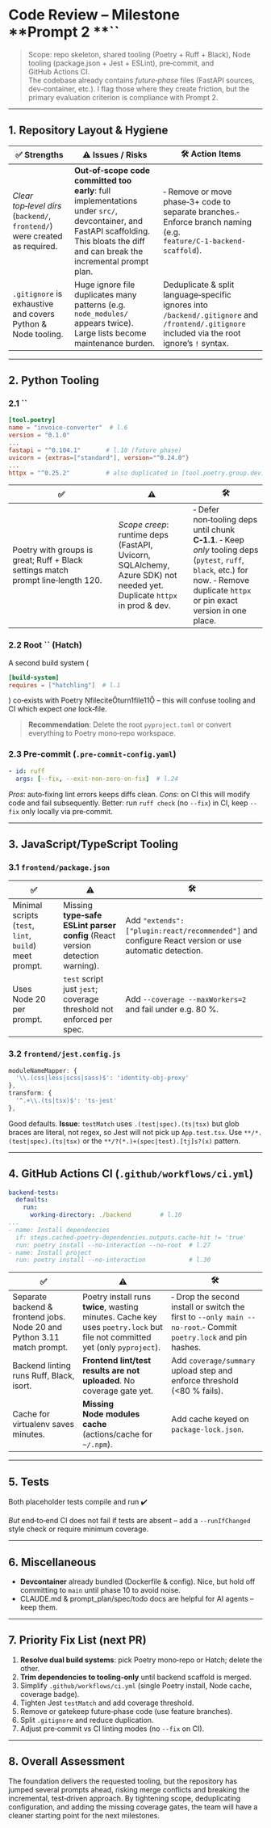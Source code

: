 # Code Review – Milestone **Prompt 2 **``

> Scope: repo skeleton, shared tooling (Poetry + Ruff + Black), Node tooling (package.json + Jest + ESLint), pre‑commit, and GitHub Actions CI.\
> The codebase already contains *future‑phase* files (FastAPI sources, dev‑container, etc.). I flag those where they create friction, but the primary evaluation criterion is compliance with Prompt 2.

---

## 1. Repository Layout & Hygiene

| ✅ Strengths                                                                | ⚠️ Issues / Risks                                                                                                                                                                    | 🛠️ Action Items                                                                                                                               |
| -------------------------------------------------------------------------- | ------------------------------------------------------------------------------------------------------------------------------------------------------------------------------------ | ---------------------------------------------------------------------------------------------------------------------------------------------- |
| *Clear top‑level dirs* (`backend/`, `frontend/`) were created as required. | **Out‑of‑scope code committed too early**: full implementations under `src/`, devcontainer, and FastAPI scaffolding. This bloats the diff and can break the incremental prompt plan. | ‑ Remove or move phase‑3+ code to separate branches.‑ Enforce branch naming (e.g. `feature/C‑1‑backend-scaffold`).                             |
| `.gitignore` is exhaustive and covers Python & Node tooling.               | Huge ignore file duplicates many patterns (e.g. `node_modules/` appears twice). Large lists become maintenance burden.                                                               | Deduplicate & split language‑specific ignores into `/backend/.gitignore` and `/frontend/.gitignore` included via the root ignore’s `!` syntax. |

---

## 2. Python Tooling

### 2.1 ``

```toml
[tool.poetry]
name = "invoice-converter"  # l.6
version = "0.1.0"
...
fastapi = "^0.104.1"       # l.18 (future phase)
uvicorn = {extras=["standard"], version="^0.24.0"}
...
httpx = "^0.25.2"          # also duplicated in [tool.poetry.group.dev] (l.30)
```

| ✅                                                                                | ⚠️                                                                                                                     | 🛠️                                                                                                                                                                                 |
| -------------------------------------------------------------------------------- | ---------------------------------------------------------------------------------------------------------------------- | ----------------------------------------------------------------------------------------------------------------------------------------------------------------------------------- |
| Poetry with groups is great; Ruff + Black settings match prompt line‑length 120. | *Scope creep*: runtime deps (FastAPI, Uvicorn, SQLAlchemy, Azure SDK) not needed yet. Duplicate `httpx` in prod & dev. | ‑ Defer non‑tooling deps until chunk **C‑1.1**. ‑ Keep *only* tooling deps (`pytest`, `ruff`, `black`, etc.) for now. ‑ Remove duplicate `httpx` or pin exact version in one place. |

### 2.2 **Root **``** (Hatch)**

A second build system (

```toml
[build-system]
requires = ["hatchling"]  # l.1
```

) co‑exists with Poetry fileciteturn1file11 – this will confuse tooling and CI which expect *one* lock‑file.

> **Recommendation**: Delete the root `pyproject.toml` or convert everything to Poetry mono‑repo workspace.

### 2.3 Pre‑commit (`.pre-commit-config.yaml`)

```yaml
- id: ruff
  args: [--fix, --exit-non-zero-on-fix]  # l.24
```

*Pros*: auto‑fixing lint errors keeps diffs clean. *Cons*: on CI this will modify code and fail subsequently. Better: run `ruff check` (no `--fix`) in CI, keep `--fix` only locally via pre‑commit.

---

## 3. JavaScript/TypeScript Tooling

### 3.1 `frontend/package.json`

| ✅                                                      | ⚠️                                                                            | 🛠️                                                                                                   |
| ------------------------------------------------------ | ----------------------------------------------------------------------------- | ----------------------------------------------------------------------------------------------------- |
| Minimal scripts (`test`, `lint`, `build`) meet prompt. | Missing **type‑safe ESLint parser config** (React version detection warning). | Add `"extends": ["plugin:react/recommended"]` and configure React version or use automatic detection. |
| Uses Node 20 per prompt.                               | `test` script just `jest`; coverage threshold not enforced per spec.          | Add `--coverage --maxWorkers=2` and fail under e.g. 80 %.                                             |

### 3.2 `frontend/jest.config.js`

```js
moduleNameMapper: {
  '\\.(css|less|scss|sass)$': 'identity-obj-proxy'
},
transform: {
  '^.+\\.(ts|tsx)$': 'ts-jest'
},
```

Good defaults. **Issue**: `testMatch` uses `.(test|spec).(ts|tsx)` but glob braces are literal, not regex, so Jest will not pick up `App.test.tsx`. Use `**/*.(test|spec).(ts|tsx)` or the `**/?(*.)+(spec|test).[tj]s?(x)` pattern.

---

## 4. GitHub Actions CI (`.github/workflows/ci.yml`)

```yaml
backend-tests:
  defaults:
    run:
      working-directory: ./backend        # l.10
...
- name: Install dependencies
  if: steps.cached-poetry-dependencies.outputs.cache-hit != 'true'
  run: poetry install --no-interaction --no-root  # l.27
- name: Install project
  run: poetry install --no-interaction            # l.30
```

| ✅                                                                       | ⚠️                                                                                                                          | 🛠️                                                                                                             |
| ----------------------------------------------------------------------- | --------------------------------------------------------------------------------------------------------------------------- | --------------------------------------------------------------------------------------------------------------- |
| Separate backend & frontend jobs. Node 20 and Python 3.11 match prompt. | Poetry install runs **twice**, wasting minutes. Cache key uses `poetry.lock` but file not committed yet (only `pyproject`). | ‑ Drop the second install or switch the first to `--only main --no‑root`.‑ Commit `poetry.lock` and pin hashes. |
| Backend linting runs Ruff, Black, isort.                                | **Frontend lint/test results are not uploaded**. No coverage gate yet.                                                      | Add `coverage/summary` upload step and enforce threshold (<80 % fails).                                         |
| Cache for virtualenv saves minutes.                                     | **Missing Node modules cache** (actions/cache for `~/.npm`).                                                                | Add cache keyed on `package-lock.json`.                                                                         |

---

## 5. Tests

Both placeholder tests compile and run ✔️

*But* end‑to‑end CI does not fail if tests are absent – add a `--runIfChanged` style check or require minimum coverage.

---

## 6. Miscellaneous

- **Devcontainer** already bundled (Dockerfile & config). Nice, but hold off committing to `main` until phase 10 to avoid noise.
- CLAUDE.md & prompt\_plan/spec/todo docs are helpful for AI agents – keep them.

---

## 7. Priority Fix List (next PR)

1. **Resolve dual build systems**: pick Poetry mono‑repo or Hatch; delete the other.
2. **Trim dependencies to tooling‑only** until backend scaffold is merged.
3. Simplify `.github/workflows/ci.yml` (single Poetry install, Node cache, coverage badge).
4. Tighten Jest `testMatch` and add coverage threshold.
5. Remove or gatekeep future‑phase code (use feature branches).
6. Split `.gitignore` and reduce duplication.
7. Adjust pre‑commit vs CI linting modes (no `--fix` on CI).

---

## 8. Overall Assessment

The foundation delivers the requested tooling, but the repository has jumped several prompts ahead, risking merge conflicts and breaking the incremental, test‑driven approach. By tightening scope, deduplicating configuration, and adding the missing coverage gates, the team will have a cleaner starting point for the next milestones.


